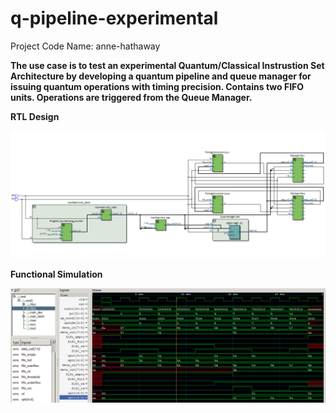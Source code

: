 # q-pipeline-experimental
Project Code Name: anne-hathaway


__The use case is to test an experimental Quantum/Classical Instrustion Set Architecture by developing a quantum pipeline and queue manager for issuing quantum operations with timing precision. Contains two FIFO units. Operations are triggered from the Queue Manager.__

__RTL Design__

![RTL Design](/images/timing_control_experimental.PNG)

__Functional Simulation__

![Functional Simulation](/images/quantum-pipeline-sim.png)
